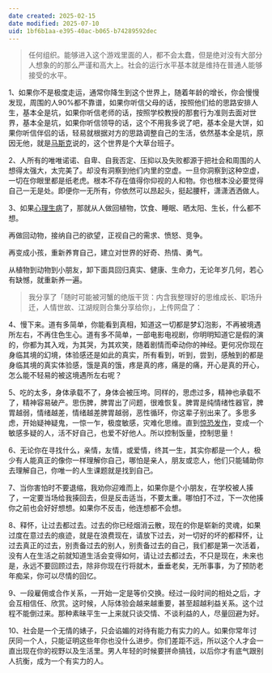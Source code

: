 ```yaml
---
date created: 2025-02-15
date modified: 2025-07-10
uid: 1bf6b1aa-e395-40ac-b065-b74289592dec
---
```

> 任何组织。能够进入这个游戏里面的人，都不会太蠢，但是绝对没有大部分人想象的的那么严谨和高大上。社会的运行水平基本就是维持在普通人能够接受的水平。

1、如果你不是极度走运，通常你降生到这个世界上，随着年龄的增长，你会慢慢发现，周围的人90%都不靠谱，如果你听信父母的话，按照他们给的思路安排人生，基本全是坑，如果你听信老师的话，按照学校教授的那套行为准则去面对世界，基本全是坑，如果你听信领导的话，这个不用我多说了吧，基本全是大饼，如果你听信伴侣的话，轻易就根据对方的思路调整自己的生活，依然基本全是坑，原因无他，就是[马斯克](https://zhida.zhihu.com/search?content_id=712525298&content_type=Answer&match_order=1&q=%E9%A9%AC%E6%96%AF%E5%85%8B&zhida_source=entity)说的，这个世界是个大草台班子。

2、人所有的唯唯诺诺、自卑、自我否定、压抑以及失败都源于把社会和周围的人想得太强大，太完美了。却没有洞察到他们内里的空虚。一旦你洞察到这种空虚，一切在你眼里都是纸老虎。根本不存在值得你仰视的人和物。你也根本没必要觉得自己一无是处。即便你一无所有，你依然可以昂起头，挺起腰杆，潇潇洒洒做人。

3、如果[心理生病](https://zhida.zhihu.com/search?content_id=712525298&content_type=Answer&match_order=1&q=%E5%BF%83%E7%90%86%E7%94%9F%E7%97%85&zhida_source=entity)了，那就从人做回植物，饮食、睡眠、晒太阳、生长，什么都不想。

再做回动物，接纳自己的欲望，正视自己的需求、愤怒、竞争。

再变成小孩，重新养育自己，建立对世界的好奇、热情、勇气。

从植物到动物到小朋友，卸下面具回归真实、健康、生命力，无论年岁几何，若心有缺憾，就重新养一遍。

> 我分享了「随时可能被河蟹的绝版干货：内含我整理好的思维成长、职场升迁，人情世故、江湖规则合集分享给你」，上传网盘了：

4、慢下来。道有多简单，你能看到真相，知道这一切都是梦幻泡影，不再被境遇所左右，不再住色生心。道有多不简单，一部电影电视剧，你明明知道它是假的演的，你都为其入戏，为其哭，为其欢笑，随着剧情而牵动你的神经。更何况你现在身临其境的幻境，体验感还是如此的真实，所有看到，听到，尝到，感触到的都是身临其境的真实体验感，饿是真的饿，疼是真的疼，痛是的痛，开心是真的开心，怎么能不轻易的被这境遇所左右呢？

5、吃的太多，身体承载不了，身体会被压垮。同样的，思虑过多，精神也承载不了，精神容易破产。思伤脾，脾胃出了问题，很难恢复。脾胃是纯情绪性器官，脾胃越弱，情绪越差，情绪越差脾胃越弱，恶性循环，你这辈子别出来了。多思多虑，开始疑神疑鬼，一惊一乍，极度敏感，灾难化思维。直到[惊恐发作](https://zhida.zhihu.com/search?content_id=712525298&content_type=Answer&match_order=1&q=%E6%83%8A%E6%81%90%E5%8F%91%E4%BD%9C&zhida_source=entity)，变成一个敏感多疑的人，活不好自己，也爱不好他人。所以控制饭量，控制思量！

6、无论你在寻找什么，亲情，友情，或爱情，终其一生，其实你都是一个人，极少有人能真正的像你一样理解你自己，哪怕是亲人，朋友或恋人，他们只能辅助你去理解自己，你唯一的人生课题就是找到自己。

7、当你害怕时不要退缩，我劝你迎难而上，如果你是个小朋友，在学校被人揍了，一定要当场给我揍回去，但是反击适当，不要太重。哪怕打不过，下一次他揍你之前也会好好想想。如果你不反击，他连想都不会想。

8、释怀，让过去都过去。过去的你已经烟消云散，现在的你是崭新的灵魂，如果过度在意过去的痕迹，就是在浪费现在，请放下过去，对一切好的坏的都释怀，让过去真正的过去，别责备过去的别人，别责备过去的自己，我们都是第一次活着，没有人在生活之前就知道生活会变得如何，请让过去都过去，不只是现在，未来也是，永远不要回顾过去，除非你现在行将就木，垂垂老矣，无所事事，为了预防老年痴呆，你可以尽情的回忆。

9、一段雇佣或合作关系，一开始一定是等价交换。经过一段时间的相处之后，才会互相信任、欣赏。这时候，人际体验会越来越重要，甚至超越利益关系。这个过程不能倒过来。那种素昧平生一上来就只谈交情、不谈利益的人，尽量回避为好。

10、社会是一个无情的婊子，只会谄媚的对待有能力有实力的人。如果你常年讨厌同一个人，只能证明这些年你也没什么进步。你们差距不远，所以这个人才会一直出现在你的视野以及生活里。男人年轻的时候要拼命搞钱，以后你才有底气跟别人抗衡，成为一个有实力的人。
